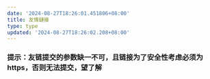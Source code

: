 ```yaml
---
date: '2024-08-27T18:26:01.451806+08:00'
title: 友情鏈接
type: type
updated: '2024-08-27T18:26:02.208+08:00'
---
```

<div id="qexo-friends"></div>
<link rel="stylesheet" href="https://gcore.jsdelivr.net/npm/qexo-static@1.1.3/hexo/friends/friends.css"/>
<script src="https://gcore.jsdelivr.net/npm/qexo-static@1.1.3/hexo/friends/friends.js"></script>
<script>loadQexoFriends("qexo-friends", "https://admin.iadx.eu.org")</script>
<h3>提示：友链提交的参数缺一不可，且链接为了安全性考虑必须为https，否则无法提交，望了解</h3>
<div id="friends-api"></div>
<script src="https://unpkg.com/qexo-friends/friends-api.js"></script>
<script>qexo_friend_api("friends-api","https://admin.iadx.eu.org");</script>
